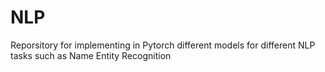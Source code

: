 # NLP

Reporsitory for implementing in Pytorch different models for different NLP tasks such as Name Entity Recognition
